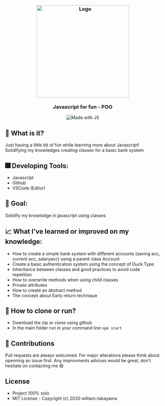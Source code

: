 <h3 align="center">
    <img alt="Logo" title="#logo" width="300px" src="https://upload.wikimedia.org/wikipedia/commons/thumb/9/99/Unofficial_JavaScript_logo_2.svg/1024px-Unofficial_JavaScript_logo_2.svg.png">
    <br><br>
    <b>Javascript for fun - POO</b>  
    <br>
</h3>

<p align="center">
  <img alt="Made with JS" src="https://img.shields.io/badge/javscript-js--poo-yellow">
</p>

## :triangular_flag_on_post: What is it? 
  Just having a little bit of fun while learning more about Javascript! Solidifying my knowledges creating classes for a basic bank system
  
## :fireworks: Developing Tools: 
  - Javascript
  - Github
  - VSCode (Editor)

## :rocket: Goal:
  Solidify my knowlodge in javascript using classes
  
## :chart_with_upwards_trend: What I've learned or improved on my knowledge: 
  - How to create a simple bank system with different accounts (saving acc, current acc, salaryacc) using a parent class Account
  - Create a basic authentication system using the concept of Duck Type
  - Inheritance between classes and good practices to avoid code repetition
  - How to overwrite methods when using child classes
  - Private attributes
  - How to create an abstract method 
  - The concept about Early return technique
  
## :feet: How to clone or run?
  - Download the zip or clone using github
  - In the main folder run in your command line ``` npm start ```
 
## :metal: Contributions
Pull requests are always welcomed. For major alterations please think about openning an issue first.
Any improvments advices would be great, don't hesitate on contacting me :smile:

## License
- Project 100% solo 
- MIT License - Copyright (c) 2020 william-takayama
